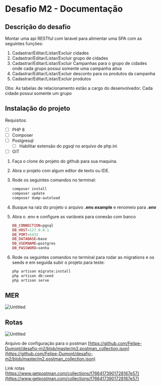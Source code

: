 # Desafio M2 - Documentação

## Descrição do desafio

Montar uma api RESTful com laravel para alimentar uma SPA com as seguintes funções:

1. Cadastrar/Editar/Listar/Excluir cidades
2. Cadastrar/Editar/Listar/Excluir grupo de cidades
3. Cadastrar/Editar/Listar/Excluir Campanhas para o grupo de cidades onde cada
grupo possui somente uma campanha ativa
4. Cadastrar/Editar/Listar/Excluir desconto para os produtos da campanha
5. Cadastrar/Editar/Listar/Excluir produtos

Obs: As tabelas de relacionamento estão a cargo do desenvolvedor.
Cada cidade possui somente um grupo

## Instalação do projeto

Requisitos:

- [ ]  PHP 8
- [ ]  Composer
- [ ]  Postgresql
    - [ ]  Habilitar extensão do pgsql no arquivo de php.ini
- [ ]  GIT

1. Faça o clone do projeto do github para sua maquina.
2. Abra o projeto com algum editor de texto ou IDE.
3. Rode os seguintes comandos no terminal:

    ```bash
    composer install
    composer update
    composer dump-autoload
    ```

4. Busque na raiz do projeto o arquivo **.env.example** e renomeio para **.env**
5. Abra o .env e configure as variáveis para conexão com banco 

    ```php
    DB_CONNECTION=pgsql
    DB_HOST=127.0.0.1
    DB_PORT=5432
    DB_DATABASE=base
    DB_USERNAME=postgres
    DB_PASSWORD=senha
    ```

6. Rode os seguintes comandos no terminal para rodar as migrations e os seeds e em seguida subir o projeto para teste: 

    ```bash
    php artisan migrate:install
    php artisan db:seed
    php artisan serve
    ```

## MER

![Untitled](Desafio%20M2%20-%20Documentac%CC%A7a%CC%83o%2040edf908cc2f418dbd90719da65152b4/Untitled.png)

## Rotas

![Untitled](Desafio%20M2%20-%20Documentac%CC%A7a%CC%83o%2040edf908cc2f418dbd90719da65152b4/Untitled%201.png)

Arquivo de configuração para o postman [https://github.com/Felipe-Dumont/desafio-m2/blob/master/m2.postman_collection.json](https://github.com/Felipe-Dumont/desafio-m2/blob/master/m2.postman_collection.json)

Link rotas [https://www.getpostman.com/collections/f7664173901728167e57](https://www.getpostman.com/collections/f7664173901728167e57)